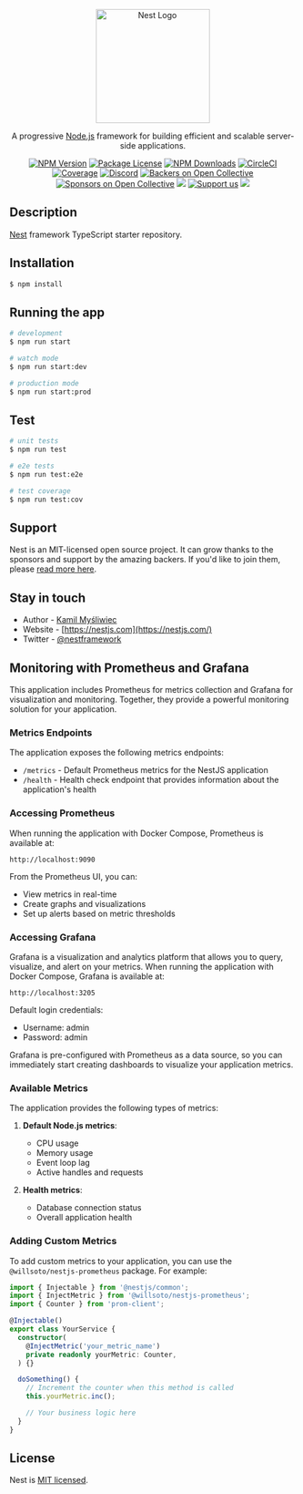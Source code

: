 <p align="center">
  <a href="http://nestjs.com/" target="blank"><img src="https://nestjs.com/img/logo-small.svg" width="200" alt="Nest Logo" /></a>
</p>

[circleci-image]: https://img.shields.io/circleci/build/github/nestjs/nest/master?token=abc123def456
[circleci-url]: https://circleci.com/gh/nestjs/nest

  <p align="center">A progressive <a href="http://nodejs.org" target="_blank">Node.js</a> framework for building efficient and scalable server-side applications.</p>
    <p align="center">
<a href="https://www.npmjs.com/~nestjscore" target="_blank"><img src="https://img.shields.io/npm/v/@nestjs/core.svg" alt="NPM Version" /></a>
<a href="https://www.npmjs.com/~nestjscore" target="_blank"><img src="https://img.shields.io/npm/l/@nestjs/core.svg" alt="Package License" /></a>
<a href="https://www.npmjs.com/~nestjscore" target="_blank"><img src="https://img.shields.io/npm/dm/@nestjs/common.svg" alt="NPM Downloads" /></a>
<a href="https://circleci.com/gh/nestjs/nest" target="_blank"><img src="https://img.shields.io/circleci/build/github/nestjs/nest/master" alt="CircleCI" /></a>
<a href="https://coveralls.io/github/nestjs/nest?branch=master" target="_blank"><img src="https://coveralls.io/repos/github/nestjs/nest/badge.svg?branch=master#9" alt="Coverage" /></a>
<a href="https://discord.gg/G7Qnnhy" target="_blank"><img src="https://img.shields.io/badge/discord-online-brightgreen.svg" alt="Discord"/></a>
<a href="https://opencollective.com/nest#backer" target="_blank"><img src="https://opencollective.com/nest/backers/badge.svg" alt="Backers on Open Collective" /></a>
<a href="https://opencollective.com/nest#sponsor" target="_blank"><img src="https://opencollective.com/nest/sponsors/badge.svg" alt="Sponsors on Open Collective" /></a>
  <a href="https://paypal.me/kamilmysliwiec" target="_blank"><img src="https://img.shields.io/badge/Donate-PayPal-ff3f59.svg"/></a>
    <a href="https://opencollective.com/nest#sponsor"  target="_blank"><img src="https://img.shields.io/badge/Support%20us-Open%20Collective-41B883.svg" alt="Support us"></a>
  <a href="https://twitter.com/nestframework" target="_blank"><img src="https://img.shields.io/twitter/follow/nestframework.svg?style=social&label=Follow"></a>
</p>
  <!--[![Backers on Open Collective](https://opencollective.com/nest/backers/badge.svg)](https://opencollective.com/nest#backer)
  [![Sponsors on Open Collective](https://opencollective.com/nest/sponsors/badge.svg)](https://opencollective.com/nest#sponsor)-->

## Description

[Nest](https://github.com/nestjs/nest) framework TypeScript starter repository.

## Installation

```bash
$ npm install
```

## Running the app

```bash
# development
$ npm run start

# watch mode
$ npm run start:dev

# production mode
$ npm run start:prod
```

## Test

```bash
# unit tests
$ npm run test

# e2e tests
$ npm run test:e2e

# test coverage
$ npm run test:cov
```

## Support

Nest is an MIT-licensed open source project. It can grow thanks to the sponsors and support by the amazing backers. If you'd like to join them, please [read more here](https://docs.nestjs.com/support).

## Stay in touch

- Author - [Kamil Myśliwiec](https://kamilmysliwiec.com)
- Website - [https://nestjs.com](https://nestjs.com/)
- Twitter - [@nestframework](https://twitter.com/nestframework)

## Monitoring with Prometheus and Grafana

This application includes Prometheus for metrics collection and Grafana for visualization and monitoring. Together, they provide a powerful monitoring solution for your application.

### Metrics Endpoints

The application exposes the following metrics endpoints:

- `/metrics` - Default Prometheus metrics for the NestJS application
- `/health` - Health check endpoint that provides information about the application's health

### Accessing Prometheus

When running the application with Docker Compose, Prometheus is available at:

```
http://localhost:9090
```

From the Prometheus UI, you can:
- View metrics in real-time
- Create graphs and visualizations
- Set up alerts based on metric thresholds

### Accessing Grafana

Grafana is a visualization and analytics platform that allows you to query, visualize, and alert on your metrics. When running the application with Docker Compose, Grafana is available at:

```
http://localhost:3205
```

Default login credentials:
- Username: admin
- Password: admin

Grafana is pre-configured with Prometheus as a data source, so you can immediately start creating dashboards to visualize your application metrics.

### Available Metrics

The application provides the following types of metrics:

1. **Default Node.js metrics**:
   - CPU usage
   - Memory usage
   - Event loop lag
   - Active handles and requests

2. **Health metrics**:
   - Database connection status
   - Overall application health

### Adding Custom Metrics

To add custom metrics to your application, you can use the `@willsoto/nestjs-prometheus` package. For example:

```typescript
import { Injectable } from '@nestjs/common';
import { InjectMetric } from '@willsoto/nestjs-prometheus';
import { Counter } from 'prom-client';

@Injectable()
export class YourService {
  constructor(
    @InjectMetric('your_metric_name')
    private readonly yourMetric: Counter,
  ) {}

  doSomething() {
    // Increment the counter when this method is called
    this.yourMetric.inc();

    // Your business logic here
  }
}
```

## License

Nest is [MIT licensed](LICENSE).
